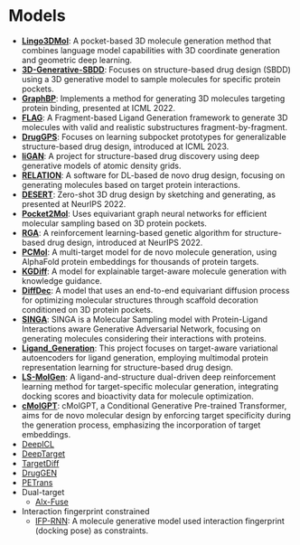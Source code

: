 # Models

- **[Lingo3DMol](https://github.com/stonewiseAIDrugDesign/Lingo3DMol)**: A pocket-based 3D molecule generation method that combines language model capabilities with 3D coordinate generation and geometric deep learning.
- **[3D-Generative-SBDD](https://github.com/luost26/3D-Generative-SBDD)**: Focuses on structure-based drug design (SBDD) using a 3D generative model to sample molecules for specific protein pockets.
- **[GraphBP](https://github.com/divelab/GraphBP)**: Implements a method for generating 3D molecules targeting protein binding, presented at ICML 2022.
- **[FLAG](https://github.com/zaixizhang/FLAG)**: A Fragment-based Ligand Generation framework to generate 3D molecules with valid and realistic substructures fragment-by-fragment.
- **[DrugGPS](https://github.com/zaixizhang/DrugGPS_ICML23)**: Focuses on learning subpocket prototypes for generalizable structure-based drug design, introduced at ICML 2023.
- **[liGAN](https://github.com/mattragoza/liGAN)**: A project for structure-based drug discovery using deep generative models of atomic density grids.
- **[RELATION](https://github.com/micahwang/RELATION)**: A software for DL-based de novo drug design, focusing on generating molecules based on target protein interactions.
- **[DESERT](https://github.com/longlongman/DESERT)**: Zero-shot 3D drug design by sketching and generating, as presented at NeurIPS 2022.
- **[Pocket2Mol](https://github.com/pengxingang/Pocket2Mol)**: Uses equivariant graph neural networks for efficient molecular sampling based on 3D protein pockets.
- **[RGA](https://github.com/futianfan/reinforced-genetic-algorithm)**: A reinforcement learning-based genetic algorithm for structure-based drug design, introduced at NeurIPS 2022.
- **[PCMol](https://github.com/CDDLeiden/PCMol)**: A multi-target model for de novo molecule generation, using AlphaFold protein embeddings for thousands of protein targets.
- **[KGDiff](https://github.com/CMACH508/KGDiff)**: A model for explainable target-aware molecule generation with knowledge guidance.
- **[DiffDec](https://github.com/biomed-AI/DiffDec/blob/master/README.md)**: A model that uses an end-to-end equivariant diffusion process for optimizing molecular structures through scaffold decoration conditioned on 3D protein pockets.
- **[SINGA](https://github.com/Isomorpfishm/SINGA)**: SINGA is a Molecular Sampling model with Protein-Ligand Interactions aware Generative Adversarial Network, focusing on generating molecules considering their interactions with proteins.
- **[Ligand_Generation](https://github.com/HySonLab/Ligand_Generation)**: This project focuses on target-aware variational autoencoders for ligand generation, employing multimodal protein representation learning for structure-based drug design.
- **[LS-MolGen](https://github.com/songleee/LS-MolGen)**: A ligand-and-structure dual-driven deep reinforcement learning method for target-specific molecular generation, integrating docking scores and bioactivity data for molecule optimization.
- **[cMolGPT](https://github.com/VV123/cMolGPT)**: cMolGPT, a Conditional Generative Pre-trained Transformer, aims for de novo molecular design by enforcing target specificity during the generation process, emphasizing the incorporation of target embeddings.
- [DeepICL](https://github.com/ACE-KAIST/DeepICL)
- [DeepTarget](https://github.com/ehoogeboom/e3_diffusion_for_molecules)
- [TargetDiff](https://github.com/guanjq/targetdiff)
- [DrugGEN](https://github.com/asarigun/DrugGEN)
- [PETrans](https://github.com/Chinafor/PETrans)
- Dual-target
 	- [Alx-Fuse](https://github.com/biomed-AI/AIxFuse)
- Interaction fingerprint constrained
 	- [IFP-RNN](https://github.com/jeah-z/IFP-RNN): A molecule generative model used interaction fingerprint (docking pose) as constraints.
